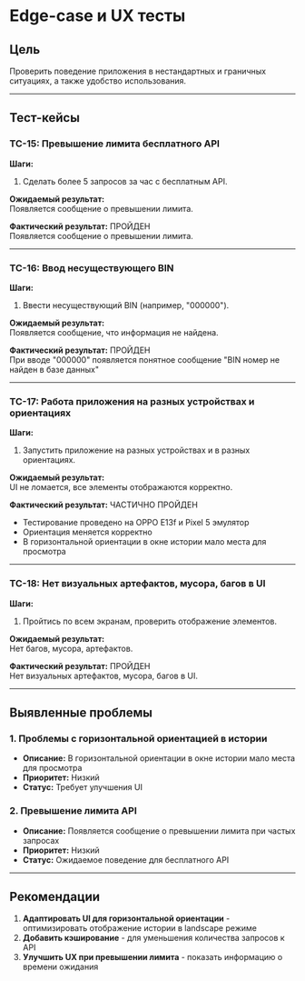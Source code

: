 # Edge-case и UX тесты

## Цель
Проверить поведение приложения в нестандартных и граничных ситуациях, а также удобство использования.

---

## Тест-кейсы

### TC-15: Превышение лимита бесплатного API
**Шаги:**
1. Сделать более 5 запросов за час с бесплатным API.

**Ожидаемый результат:**  
Появляется сообщение о превышении лимита.

**Фактический результат:** ПРОЙДЕН  
Появляется сообщение о превышении лимита.

---

### TC-16: Ввод несуществующего BIN
**Шаги:**
1. Ввести несуществующий BIN (например, "000000").

**Ожидаемый результат:**  
Появляется сообщение, что информация не найдена.

**Фактический результат:** ПРОЙДЕН  
При вводе "000000" появляется понятное сообщение "BIN номер не найден в базе данных"

---

### TC-17: Работа приложения на разных устройствах и ориентациях
**Шаги:**
1. Запустить приложение на разных устройствах и в разных ориентациях.

**Ожидаемый результат:**  
UI не ломается, все элементы отображаются корректно.

**Фактический результат:** ЧАСТИЧНО ПРОЙДЕН  
- Тестирование проведено на OPPO E13f и Pixel 5 эмулятор
- Ориентация меняется корректно
- В горизонтальной ориентации в окне истории мало места для просмотра

---

### TC-18: Нет визуальных артефактов, мусора, багов в UI
**Шаги:**
1. Пройтись по всем экранам, проверить отображение элементов.

**Ожидаемый результат:**  
Нет багов, мусора, артефактов.

**Фактический результат:** ПРОЙДЕН  
Нет визуальных артефактов, мусора, багов в UI.

---

## Выявленные проблемы

### 1. Проблемы с горизонтальной ориентацией в истории
- **Описание:** В горизонтальной ориентации в окне истории мало места для просмотра
- **Приоритет:** Низкий
- **Статус:** Требует улучшения UI

### 2. Превышение лимита API
- **Описание:** Появляется сообщение о превышении лимита при частых запросах
- **Приоритет:** Низкий
- **Статус:** Ожидаемое поведение для бесплатного API

---

## Рекомендации

1. **Адаптировать UI для горизонтальной ориентации** - оптимизировать отображение истории в landscape режиме
2. **Добавить кэширование** - для уменьшения количества запросов к API
3. **Улучшить UX при превышении лимита** - показать информацию о времени ожидания 